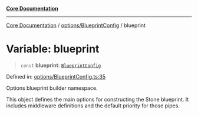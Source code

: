 [**Core Documentation**](../../../README.md)

***

[Core Documentation](../../../README.md) / [options/BlueprintConfig](../README.md) / blueprint

# Variable: blueprint

> `const` **blueprint**: [`BlueprintConfig`](../interfaces/BlueprintConfig.md)

Defined in: [options/BlueprintConfig.ts:35](https://github.com/stonemjs/core/blob/b1f29857c7f1e529739f22d486494bed3b22d2c6/src/options/BlueprintConfig.ts#L35)

Options blueprint builder namespace.

This object defines the main options for constructing the Stone blueprint.
It includes middleware definitions and the default priority for those pipes.
